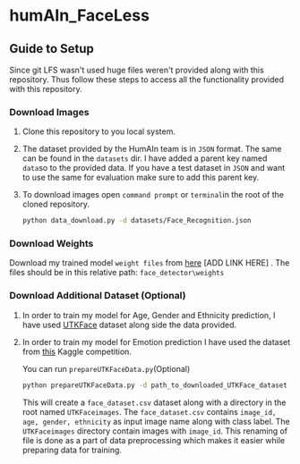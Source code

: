 # humAIn_FaceLess

## Guide to Setup

Since git LFS wasn't used huge files weren't provided along with this repository. Thus follow these steps to access all the functionality provided with this repository. 

### Download Images

1. Clone this repository to you local system.

2. The dataset provided by the HumAIn team is in `JSON` format. The same can be found in the `datasets` dir. I have added a parent key named `data`so to the provided data. If you have a test dataset in `JSON` and want to use the same for evaluation make sure to add this parent key.

3. To download images open `command prompt` or `terminal`in the root of the cloned repository. 

   ```bash
   python data_download.py -d datasets/Face_Recognition.json
   ```

### Download Weights

Download my trained model `weight files` from [here]() [ADD LINK HERE] . The files should be in this relative path: `face_detector\weights`

### Download Additional Dataset (Optional)

1. In order to train my model for Age, Gender and Ethnicity prediction, I have used [UTKFace](https://susanqq.github.io/UTKFace/) dataset along side the data provided.

2. In order to train my model for Emotion prediction I have used the dataset from [this](https://www.kaggle.com/c/challenges-in-representation-learning-facial-expression-recognition-challenge/data ) Kaggle competition.

   You can run `prepareUTKFaceData.py`(Optional)

   ```bash
   python prepareUTKFaceData.py -d path_to_downloaded_UTKFace_dataset
   ```

   This will create a `face_dataset.csv` dataset along with a directory in the root named `UTKFaceimages`. The `face_dataset.csv` contains `image_id, age, gender, ethnicity` as input image name along with class label. The `UTKFaceimages` directory contain images with `image_id`. This renaming of file is done as a part of data preprocessing which makes it easier while preparing data for training. 





